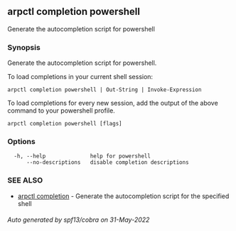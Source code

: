 ## arpctl completion powershell

Generate the autocompletion script for powershell

### Synopsis

Generate the autocompletion script for powershell.

To load completions in your current shell session:

	arpctl completion powershell | Out-String | Invoke-Expression

To load completions for every new session, add the output of the above command
to your powershell profile.


```
arpctl completion powershell [flags]
```

### Options

```
  -h, --help              help for powershell
      --no-descriptions   disable completion descriptions
```

### SEE ALSO

* [arpctl completion](arpctl_completion.md)	 - Generate the autocompletion script for the specified shell

###### Auto generated by spf13/cobra on 31-May-2022
